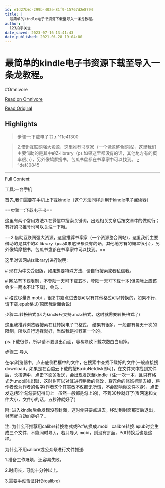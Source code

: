 ```yaml
---
id: e1d27b6c-299b-402e-81f9-15767d2e8794
title: |
  最简单的kindle电子书资源下载至导入一条龙教程。
author: |
  123拍手​关注
date_saved: 2023-07-16 13:41:43
date_published: 2021-08-28 19:04:00
---
```


# 最简单的kindle电子书资源下载至导入一条龙教程。
#Omnivore

[Read on Omnivore](https://omnivore.app/me/kindle-1895fcb41e8)

[Read Original](https://zhuanlan.zhihu.com/p/404604346)

## Highlights

> 步骤一:下载电子书 [⤴️](https://omnivore.app/me/kindle-1895fcb41e8#11c41300-120d-4e59-9822-0247041c78ed)  ^11c41300

> 2.借助互联网强大资源，这里推荐书享家（一个资源整合网站)，这里我们主要借助的是其中的Z-library（ps.如果这里都没有的话，其他地方有的概率很小），另外像鸠摩搜书，苦瓜书盘都在书享家中可以找到。 [⤴️](https://omnivore.app/me/kindle-1895fcb41e8#def80845-9d54-42a4-8f60-5f9a3690fbb8)  ^def80845


--- 

Full Content: 

工具:一台手机

 首先,我们需要在手机上下载kindle（这个方法同样适用于kindle电子阅读器）

==步骤一:下载电子书==

这里有两个常用方法:1.在微信中搜索关键词，出现相关文章后按文章中的做就行；有好的书推号也可以关注一下哦。

==2.借助互联网强大资源，这里推荐书享家（一个资源整合网站)，这里我们主要借助的是其中的Z-library（ps.如果这里都没有的话，其他地方有的概率很小），另外像鸠摩搜书，苦瓜书盘都在书享家中可以找到。==

 这里对该网站(zlibrary)进行说明:

 \# 现在为中文受限版，如果想要特殊方法，请自行搜索或者私信我。

 \# 网站有下载限制，不登陆一天可下载五本，登陆一天可下载十本(但实际上应该会少一两本不让下载)，会员...

 \# 格式尽量选.mobi ，很多书籍点进去是可以有其他格式可以转换的，如果不行，请下载.epub格式(原因我后面会说)

 步骤二:转换格式(因为kindle只支持.mobi格式，这时就需要转换格式了)

 这里我推荐浏览器搜索在线转换电子书格式， 结果有很多，一般都有每天十次的限制，所以自行选择就好，当然我是推荐第一个的。

ps.下载很快，所以请不要退出页面，容易导致下载次数白白用掉。

 步骤三 导入 

 在qq浏览器中，点击底侧栏框中的文件，在搜索中查找下载好的文件(一般直接搜download，如果是在百度云下载的搜BaiduNetdisk即可)，在文件夹中找到文件后，长按选中，点击下面的发送，会出现发送至kindle（注:一次一本，且只有格式为.mobi时出现)，这时你可以对其进行稍微的修改，将冗余的修饰标题去掉，将作者改为作者的名字(作者这个其实改不改都无所谓，不会影响你文件本身)，点击发送(那个勾勾要记得勾上，虽然一般都是勾上的)，不到30秒就好了(看网速和文件大小，文件小的话，五秒钟就好了)

 附: 进入kindle后会发现没有封面，这时候只要点进去，移动到封面那页后退出，封面就自动加载好了。

 注: 为什么不推荐用calibre转换格式或Pdf转换成.mobi : calibre转换.epub时会生成三个文件，不能同时导入，若只导入.mobi，则没有封面，Pdf转换后也是这样。

 为什么不用calibre或公众号进行文件推送:

1.准备工作麻烦，还容易失败。

2.时间长，可能十分钟以上。

3.需要手动验证(针对calibre)
